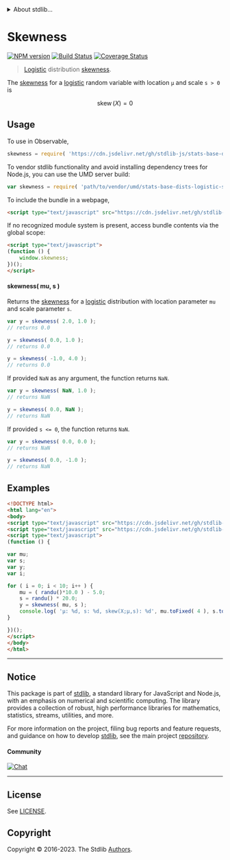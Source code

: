 <!--

@license Apache-2.0

Copyright (c) 2018 The Stdlib Authors.

Licensed under the Apache License, Version 2.0 (the "License");
you may not use this file except in compliance with the License.
You may obtain a copy of the License at

   http://www.apache.org/licenses/LICENSE-2.0

Unless required by applicable law or agreed to in writing, software
distributed under the License is distributed on an "AS IS" BASIS,
WITHOUT WARRANTIES OR CONDITIONS OF ANY KIND, either express or implied.
See the License for the specific language governing permissions and
limitations under the License.

-->


<details>
  <summary>
    About stdlib...
  </summary>
  <p>We believe in a future in which the web is a preferred environment for numerical computation. To help realize this future, we've built stdlib. stdlib is a standard library, with an emphasis on numerical and scientific computation, written in JavaScript (and C) for execution in browsers and in Node.js.</p>
  <p>The library is fully decomposable, being architected in such a way that you can swap out and mix and match APIs and functionality to cater to your exact preferences and use cases.</p>
  <p>When you use stdlib, you can be absolutely certain that you are using the most thorough, rigorous, well-written, studied, documented, tested, measured, and high-quality code out there.</p>
  <p>To join us in bringing numerical computing to the web, get started by checking us out on <a href="https://github.com/stdlib-js/stdlib">GitHub</a>, and please consider <a href="https://opencollective.com/stdlib">financially supporting stdlib</a>. We greatly appreciate your continued support!</p>
</details>

# Skewness

[![NPM version][npm-image]][npm-url] [![Build Status][test-image]][test-url] [![Coverage Status][coverage-image]][coverage-url] <!-- [![dependencies][dependencies-image]][dependencies-url] -->

> [Logistic][logistic-distribution] distribution [skewness][skewness].

<!-- Section to include introductory text. Make sure to keep an empty line after the intro `section` element and another before the `/section` close. -->

<section class="intro">

The [skewness][skewness] for a [logistic][logistic-distribution] random variable with location `μ` and scale `s > 0` is

<!-- <equation class="equation" label="eq:logistic_skewness" align="center" raw="\operatorname{skew}\left( X \right) = 0" alt="Skewness for a logistic distribution."> -->

```math
\mathop{\mathrm{skew}}\left( X \right) = 0
```

<!-- <div class="equation" align="center" data-raw-text="\operatorname{skew}\left( X \right) = 0" data-equation="eq:logistic_skewness">
    <img src="https://cdn.jsdelivr.net/gh/stdlib-js/stdlib@51534079fef45e990850102147e8945fb023d1d0/lib/node_modules/@stdlib/stats/base/dists/logistic/skewness/docs/img/equation_logistic_skewness.svg" alt="Skewness for a logistic distribution.">
    <br>
</div> -->

<!-- </equation> -->

</section>

<!-- /.intro -->

<!-- Package usage documentation. -->



<section class="usage">

## Usage

To use in Observable,

```javascript
skewness = require( 'https://cdn.jsdelivr.net/gh/stdlib-js/stats-base-dists-logistic-skewness@v0.1.1-umd/browser.js' )
```

To vendor stdlib functionality and avoid installing dependency trees for Node.js, you can use the UMD server build:

```javascript
var skewness = require( 'path/to/vendor/umd/stats-base-dists-logistic-skewness/index.js' )
```

To include the bundle in a webpage,

```html
<script type="text/javascript" src="https://cdn.jsdelivr.net/gh/stdlib-js/stats-base-dists-logistic-skewness@v0.1.1-umd/browser.js"></script>
```

If no recognized module system is present, access bundle contents via the global scope:

```html
<script type="text/javascript">
(function () {
    window.skewness;
})();
</script>
```

#### skewness( mu, s )

Returns the [skewness][skewness] for a [logistic][logistic-distribution] distribution with location parameter `mu` and scale parameter `s`.

```javascript
var y = skewness( 2.0, 1.0 );
// returns 0.0

y = skewness( 0.0, 1.0 );
// returns 0.0

y = skewness( -1.0, 4.0 );
// returns 0.0
```

If provided `NaN` as any argument, the function returns `NaN`.

```javascript
var y = skewness( NaN, 1.0 );
// returns NaN

y = skewness( 0.0, NaN );
// returns NaN
```

If provided `s <= 0`, the function returns `NaN`.

```javascript
var y = skewness( 0.0, 0.0 );
// returns NaN

y = skewness( 0.0, -1.0 );
// returns NaN
```

</section>

<!-- /.usage -->

<!-- Package usage notes. Make sure to keep an empty line after the `section` element and another before the `/section` close. -->

<section class="notes">

</section>

<!-- /.notes -->

<!-- Package usage examples. -->

<section class="examples">

## Examples

<!-- eslint no-undef: "error" -->

```html
<!DOCTYPE html>
<html lang="en">
<body>
<script type="text/javascript" src="https://cdn.jsdelivr.net/gh/stdlib-js/random-base-randu@umd/browser.js"></script>
<script type="text/javascript" src="https://cdn.jsdelivr.net/gh/stdlib-js/stats-base-dists-logistic-skewness@v0.1.1-umd/browser.js"></script>
<script type="text/javascript">
(function () {

var mu;
var s;
var y;
var i;

for ( i = 0; i < 10; i++ ) {
    mu = ( randu()*10.0 ) - 5.0;
    s = randu() * 20.0;
    y = skewness( mu, s );
    console.log( 'µ: %d, s: %d, skew(X;µ,s): %d', mu.toFixed( 4 ), s.toFixed( 4 ), y.toFixed( 4 ) );
}

})();
</script>
</body>
</html>
```

</section>

<!-- /.examples -->

<!-- Section to include cited references. If references are included, add a horizontal rule *before* the section. Make sure to keep an empty line after the `section` element and another before the `/section` close. -->

<section class="references">

</section>

<!-- /.references -->

<!-- Section for related `stdlib` packages. Do not manually edit this section, as it is automatically populated. -->

<section class="related">

</section>

<!-- /.related -->

<!-- Section for all links. Make sure to keep an empty line after the `section` element and another before the `/section` close. -->


<section class="main-repo" >

* * *

## Notice

This package is part of [stdlib][stdlib], a standard library for JavaScript and Node.js, with an emphasis on numerical and scientific computing. The library provides a collection of robust, high performance libraries for mathematics, statistics, streams, utilities, and more.

For more information on the project, filing bug reports and feature requests, and guidance on how to develop [stdlib][stdlib], see the main project [repository][stdlib].

#### Community

[![Chat][chat-image]][chat-url]

---

## License

See [LICENSE][stdlib-license].


## Copyright

Copyright &copy; 2016-2023. The Stdlib [Authors][stdlib-authors].

</section>

<!-- /.stdlib -->

<!-- Section for all links. Make sure to keep an empty line after the `section` element and another before the `/section` close. -->

<section class="links">

[npm-image]: http://img.shields.io/npm/v/@stdlib/stats-base-dists-logistic-skewness.svg
[npm-url]: https://npmjs.org/package/@stdlib/stats-base-dists-logistic-skewness

[test-image]: https://github.com/stdlib-js/stats-base-dists-logistic-skewness/actions/workflows/test.yml/badge.svg?branch=v0.1.1
[test-url]: https://github.com/stdlib-js/stats-base-dists-logistic-skewness/actions/workflows/test.yml?query=branch:v0.1.1

[coverage-image]: https://img.shields.io/codecov/c/github/stdlib-js/stats-base-dists-logistic-skewness/main.svg
[coverage-url]: https://codecov.io/github/stdlib-js/stats-base-dists-logistic-skewness?branch=main

<!--

[dependencies-image]: https://img.shields.io/david/stdlib-js/stats-base-dists-logistic-skewness.svg
[dependencies-url]: https://david-dm.org/stdlib-js/stats-base-dists-logistic-skewness/main

-->

[chat-image]: https://img.shields.io/gitter/room/stdlib-js/stdlib.svg
[chat-url]: https://app.gitter.im/#/room/#stdlib-js_stdlib:gitter.im

[stdlib]: https://github.com/stdlib-js/stdlib

[stdlib-authors]: https://github.com/stdlib-js/stdlib/graphs/contributors

[umd]: https://github.com/umdjs/umd
[es-module]: https://developer.mozilla.org/en-US/docs/Web/JavaScript/Guide/Modules

[deno-url]: https://github.com/stdlib-js/stats-base-dists-logistic-skewness/tree/deno
[umd-url]: https://github.com/stdlib-js/stats-base-dists-logistic-skewness/tree/umd
[esm-url]: https://github.com/stdlib-js/stats-base-dists-logistic-skewness/tree/esm
[branches-url]: https://github.com/stdlib-js/stats-base-dists-logistic-skewness/blob/main/branches.md

[stdlib-license]: https://raw.githubusercontent.com/stdlib-js/stats-base-dists-logistic-skewness/main/LICENSE

[logistic-distribution]: https://en.wikipedia.org/wiki/Logistic_distribution

[skewness]: https://en.wikipedia.org/wiki/Skewness

</section>

<!-- /.links -->
